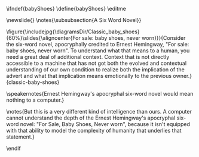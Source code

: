 \ifndef{babyShoes}
\define{babyShoes}
\editme

\newslide{}
\notes{\subsubsection{A Six Word Novel}}

\figure{\includejpg{\diagramsDir/Classic_baby_shoes}{60%}\slides{\aligncenter{For sale: baby shoes, never worn}}}{Consider the six-word novel, apocryphally credited to Ernest Hemingway, "For sale: baby shoes, never worn". To understand what that means to a human, you need a great deal of additional context. Context that is not directly accessible to a machine that has not got both the evolved and contextual understanding of our own condition to realize both the implication of the advert and what that implication means emotionally to the previous owner.}{classic-baby-shoes}

\speakernotes{Ernest Hemingway's apocryphal six-word novel would mean nothing to a computer.}


\notes{But this is a very different kind of intelligence than ours. A computer cannot understand the depth of the Ernest Hemingway's apocryphal six-word novel: "For Sale, Baby Shoes, Never worn", because it isn't equipped with that ability to model the complexity of humanity that underlies that statement.}

\endif
